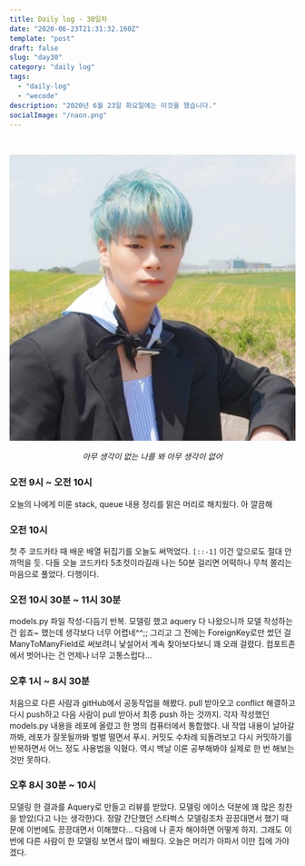 ```yaml
---
title: Daily log - 30일차
date: "2020-06-23T21:31:32.160Z"
template: "post"
draft: false
slug: "day30"
category: "daily log"
tags:
  - "daily-log"
  - "wecode"
description: "2020년 6월 23일 화요일에는 이것을 했습니다."
socialImage: "/naon.png"
---
```


<br>

![day30](/media/200623-day30.JPG)
*<center>아무 생각이 없는 나를 봐 아무 생각이 없어</center>*

### 오전 9시 ~ 오전 10시
오늘의 나에게 미룬 stack, queue 내용 정리를 맑은 머리로 해치웠다. 아 깔끔해

### 오전 10시
첫 주 코드카타 때 배운 배열 뒤집기를 오늘도 써먹었다. `[::-1]` 이건 앞으로도 절대 안 까먹을 듯. 다들 오늘 코드카타 5초컷이라길래 나는 50분 걸리면 어떡하나 무척 쫄리는 마음으로 풀었다. 다행이다.

### 오전 10시 30분 ~ 11시 30분
models.py 파일 작성-다듬기 반복. 모델링 했고 aquery 다 나왔으니까 모델 작성하는 건 쉽죠~ 했는데 생각보다 너무 어렵네^^;; 그리고 그 전에는 ForeignKey로만 썼던 걸 ManyToManyField로 써보려니 낯설어서 계속 찾아보다보니 꽤 오래 걸렸다. 컴포트존에서 벗어나는 건 언제나 너무 고통스럽다...

### 오후 1시 ~ 8시 30분
처음으로 다른 사람과 gitHub에서 공동작업을 해봤다. pull 받아오고 conflict 해결하고 다시 push하고 다음 사람이 pull 받아서 최종 push 하는 것까지. 각자 작성했던 models.py 내용을 레포에 올렸고 한 명의 컴퓨터에서 통합했다. 내 작업 내용이 날아갈까봐, 레포가 잘못될까봐 벌벌 떨면서 푸시. 커밋도 수차례 되돌려보고 다시 커밋하기를 반복하면서 어느 정도 사용법을 익혔다. 역시 백날 이론 공부해봐야 실제로 한 번 해보는 것만 못하다.

### 오후 8시 30분 ~ 10시
모델링 한 결과를 Aquery로 만들고 리뷰를 받았다. 모델링 에이스 덕분에 꽤 많은 칭찬을 받았(다고 나는 생각한)다. 정말 간단했던 스타벅스 모델링조차 끙끙대면서 했기 때문에 이번에도 끙끙대면서 이해했다... 다음에 나 혼자 해야하면 어떻게 하지. 그래도 이번에 다른 사람이 한 모델링 보면서 많이 배웠다. 오늘은 머리가 아파서 이만 집에 가야겠다.